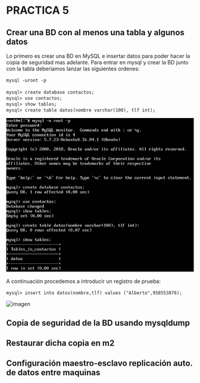 # PRACTICA 5

## Crear una BD con al menos una tabla y algunos datos
Lo primero es crear una BD en MySQL e insertar datos para poder hacer la copia de seguridad mas adelante. Para entrar en mysql y crear la BD junto con la tabla deberiamos lanzar las siguientes ordenes:

	mysql -uroot -p
	
	mysql> create database contactos;
	mysql> use contactos;
	mysql> show tables;
	mysql> create table datos(nombre varchar(100), tlf int);

![imagen](https://github.com/Alberto93GV/SWAP/blob/master/Practica5/creacion_bd_mysql_y_tabla.png)

A continuación procedemos a introducir un registro de prueba:

	mysql> insert into datos(nombre,tlf) values ("Alberto",958553876);

![imagen](https://github.com/Alberto93GV/SWAP/blob/master/Practica5/insertar_dato_y_consultarlo.png)


## Copia de seguridad de la BD usando mysqldump




## Restaurar dicha copia en m2




## Configuración maestro-esclavo replicación auto. de datos entre maquinas


